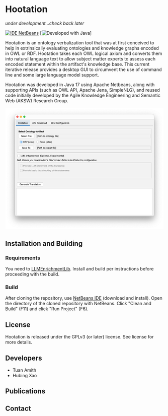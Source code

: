 # Hootation

*under development...check back later*

[![IDE NetBeans](https://img.shields.io/static/v1?label=IDE&message=NetBeans&color=lightskyblue&style=flat)](https://netbeans.apache.org/front/main/index.html/) [![Developed with Java](https://img.shields.io/static/v1?label=Developed%20with&message=Java&color=red&style=flat)]



Hootation is an ontology verbalization tool that was at first conceived to help in extrinsically evaluating ontologies and knowledge graphs encoded in OWL or RDF. Hootation takes each OWL logical axiom and converts them into natural language text to allow subject matter experts to assess each encoded statement within the artifact's knowledge base. This current iterative release provides a desktop GUI to circumvent the use of command line and some large language model support.

Hootation was developed in Java 17 using Apache Netbeans, along with supporting APIs (such as OWL API, Apache Jena, SimpleNLG), and reused code initially developed by the Agile Knowledge Engineering and Semantic Web (AKSW) Research Group. 

![Hootation GUI!](https://raw.githubusercontent.com/ProfTuan/Hootation/refs/heads/master/img/screen-intro.png "Hootation")

## Installation and Building

### Requirements

You need to [LLMEnrichmentLib](https://github.com/ProfTuan/LLMEnhancementLib). Install and build per instructions before proceeding with the build.

### Build
After cloning the repository, use [NetBeans IDE](https://netbeans.apache.org/front/main/index.html) (download and install). Open the directory of the cloned repository with NetBeans. Click "Clean and Build" (F11) and click "Run Project" (F6).

## License

Hootation is released under the GPLv3 (or later) license. See license for more details.

## Developers

- Tuan Amith
- Hubing Xao

## Publications



## Contact
